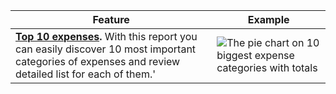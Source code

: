 Feature | Example
------------ | -------------
**[Top 10 expenses](https://dvmorozov.github.io/expenses/how-to-find-top-10-expenses).** With this report you can easily discover 10 most important categories of expenses and review detailed list for each of them.' | ![The pie chart on 10 biggest expense categories with totals](https://dvmorozov.github.io/expenses/assets/images/2015-07-04_09h55_07.png)
